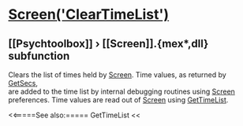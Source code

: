 # [Screen('ClearTimeList')](Screen-ClearTimeList) 
## [[Psychtoolbox]] &#8250; [[Screen]].{mex*,dll} subfunction


Clears the list of times held by [Screen](Screen).  Time values, as returned by [GetSecs](GetSecs),  
are added to the time list by internal debugging routines using [Screen](Screen)  
preferences. Time values are read out of [Screen](Screen) using [GetTimeList](GetTimeList).   


<<=====See also:=====
GetTimeList
<<